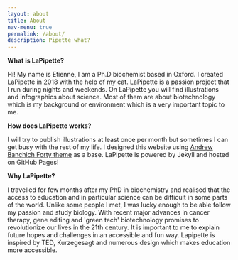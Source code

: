 ```yaml
---
layout: about
title: About
nav-menu: true
permalink: /about/
description: Pipette what?
---
```


**What is LaPipette?**


Hi! My name is Etienne, I am a Ph.D biochemist based in Oxford. I created LaPipette in 2018 with the help of my cat. LaPipette is a passion project that I run during nights and weekends. On LaPipette you will find illustrations and infographics about science. Most of them are about biotechnology which is my background or environment which is a very important topic to me.


**How does LaPipette works?**

I will try to publish illustrations at least once per month but sometimes I can get busy with the rest of my life. I designed this website using [Andrew Banchich Forty theme](https://github.com/andrewbanchich/forty-jekyll-theme "Forty") as a base. LaPipette is powered by Jekyll and hosted on GitHub Pages! 


**Why LaPipette?**

I travelled for few months after my PhD in biochemistry and realised that the access to education and in particular science can be difficult in some parts of the world. Unlike some people I met, I was lucky enough to be able follow my passion and study biology. 
With recent major advances in cancer therapy, gene editing and 'green tech' biotechnology promises to revolutionize our lives in the 21th century. It is important to me to explain future hopes and challenges in an accessible and fun way. Lapipette is inspired by TED, Kurzegesagt and numerous design which makes education more accessible.

